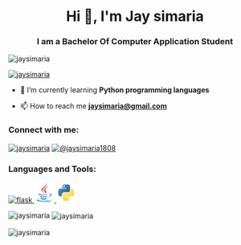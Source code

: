 <h1 align="center">Hi 👋, I'm Jay simaria</h1>
<h3 align="center">I am a Bachelor Of Computer Application Student</h3>

<p align="left"> <img src="https://komarev.com/ghpvc/?username=jaysimaria&label=Profile%20views&color=0e75b6&style=flat" alt="jaysimaria" /> </p>

<p align="left"> <a href="https://github.com/ryo-ma/github-profile-trophy"><img src="https://github-profile-trophy.vercel.app/?username=jaysimaria" alt="jaysimaria" /></a> </p>

- 🌱 I’m currently learning **Python programming languages**

- 📫 How to reach me **jaysimaria@gmail.com**

<h3 align="left">Connect with me:</h3>
<p align="left">
<a href="https://linkedin.com/in/jaysimaria" target="blank"><img align="center" src="https://raw.githubusercontent.com/rahuldkjain/github-profile-readme-generator/master/src/images/icons/Social/linked-in-alt.svg" alt="jaysimaria" height="30" width="40" /></a>
<a href="https://www.hackerrank.com/@jaysimaria1808" target="blank"><img align="center" src="https://raw.githubusercontent.com/rahuldkjain/github-profile-readme-generator/master/src/images/icons/Social/hackerrank.svg" alt="@jaysimaria1808" height="30" width="40" /></a>
</p>

<h3 align="left">Languages and Tools:</h3>
<p align="left"> <a href="https://flask.palletsprojects.com/" target="_blank" rel="noreferrer"> <img src="https://www.vectorlogo.zone/logos/pocoo_flask/pocoo_flask-icon.svg" alt="flask" width="40" height="40"/> </a> <a href="https://www.java.com" target="_blank" rel="noreferrer"> <img src="https://raw.githubusercontent.com/devicons/devicon/master/icons/java/java-original.svg" alt="java" width="40" height="40"/> </a> <a href="https://www.python.org" target="_blank" rel="noreferrer"> <img src="https://raw.githubusercontent.com/devicons/devicon/master/icons/python/python-original.svg" alt="python" width="40" height="40"/> </a> </p>

<p><img align="left" src="https://github-readme-stats.vercel.app/api/top-langs?username=jaysimaria&show_icons=true&locale=en&layout=compact" alt="jaysimaria" /></p>

<p>&nbsp;<img align="center" src="https://github-readme-stats.vercel.app/api?username=jaysimaria&show_icons=true&locale=en" alt="jaysimaria" /></p>

<p><img align="center" src="https://github-readme-streak-stats.herokuapp.com/?user=jaysimaria&" alt="jaysimaria" /></p>

